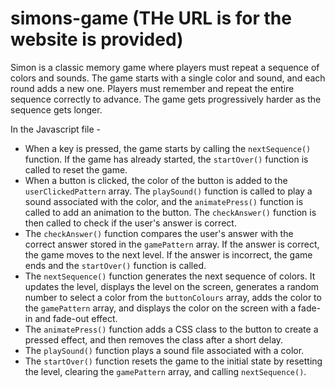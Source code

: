 # simons-game (THe URL is for the website is provided)
Simon is a classic memory game where players must repeat a sequence of colors and sounds.
The game starts with a single color and sound, and each round adds a new one.
Players must remember and repeat the entire sequence correctly to advance.
The game gets progressively harder as the sequence gets longer.


In the Javascript file - 
- When a key is pressed, the game starts by calling the `nextSequence()` function. If the game has already started, the `startOver()` function is called to reset the game.
- When a button is clicked, the color of the button is added to the `userClickedPattern` array. The `playSound()` function is called to play a sound associated with the color, and the `animatePress()` function is called to add an animation to the button. The `checkAnswer()` function is then called to check if the user's answer is correct.
- The `checkAnswer()` function compares the user's answer with the correct answer stored in the `gamePattern` array. If the answer is correct, the game moves to the next level. If the answer is incorrect, the game ends and the `startOver()` function is called.
- The `nextSequence()` function generates the next sequence of colors. It updates the level, displays the level on the screen, generates a random number to select a color from the `buttonColours` array, adds the color to the `gamePattern` array, and displays the color on the screen with a fade-in and fade-out effect.
- The `animatePress()` function adds a CSS class to the button to create a pressed effect, and then removes the class after a short delay.
- The `playSound()` function plays a sound file associated with a color.
- The `startOver()` function resets the game to the initial state by resetting the level, clearing the `gamePattern` array, and calling `nextSequence()`.
